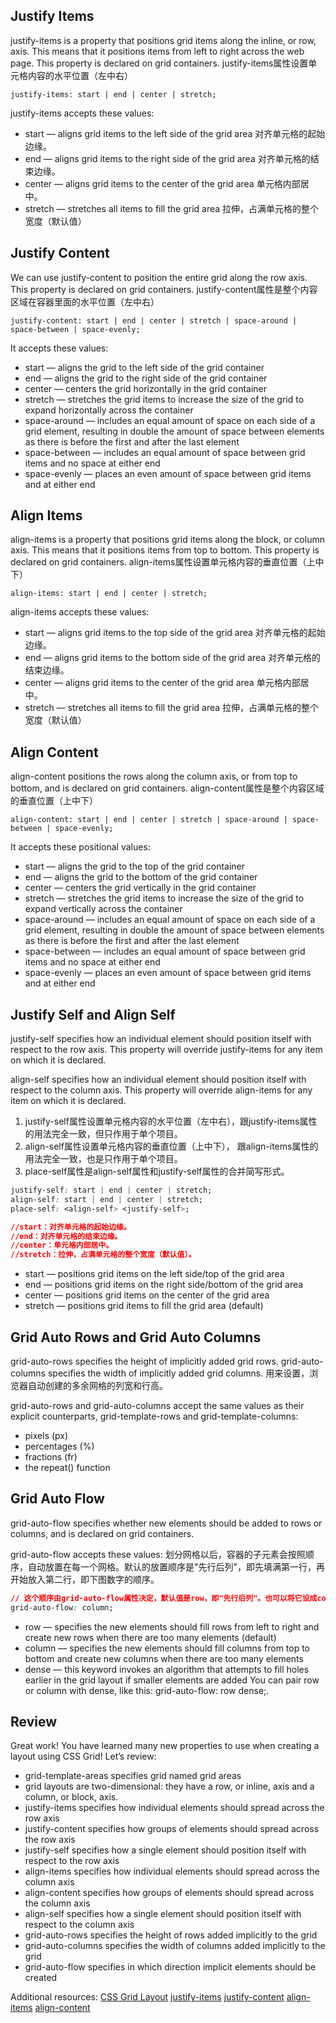 ## Justify Items
justify-items is a property that positions grid items along the inline, or row, axis. This means that it positions items from left to right across the web page. This property is declared on grid containers. 
justify-items属性设置单元格内容的水平位置（左中右）

`justify-items: start | end | center | stretch;`

justify-items accepts these values:
- start — aligns grid items to the left side of the grid area 对齐单元格的起始边缘。
- end — aligns grid items to the right side of the grid area 对齐单元格的结束边缘。
- center — aligns grid items to the center of the grid area 单元格内部居中。
- stretch — stretches all items to fill the grid area 拉伸，占满单元格的整个宽度（默认值）

## Justify Content
We can use justify-content to position the entire grid along the row axis. This property is declared on grid containers.
justify-content属性是整个内容区域在容器里面的水平位置（左中右）

`justify-content: start | end | center | stretch | space-around | space-between | space-evenly;`

It accepts these values:
- start — aligns the grid to the left side of the grid container
- end — aligns the grid to the right side of the grid container
- center — centers the grid horizontally in the grid container
- stretch — stretches the grid items to increase the size of the grid to expand horizontally across the container
- space-around — includes an equal amount of space on each side of a grid element, resulting in double the amount of space between elements as there is before the first and after the last element
- space-between — includes an equal amount of space between grid items and no space at either end
- space-evenly — places an even amount of space between grid items and at either end

## Align Items
align-items is a property that positions grid items along the block, or column axis. This means that it positions items from top to bottom. This property is declared on grid containers. 
align-items属性设置单元格内容的垂直位置（上中下）

`align-items: start | end | center | stretch;`

align-items accepts these values:
- start — aligns grid items to the top side of the grid area 对齐单元格的起始边缘。
- end — aligns grid items to the bottom side of the grid area 对齐单元格的结束边缘。
- center — aligns grid items to the center of the grid area 单元格内部居中。
- stretch — stretches all items to fill the grid area 拉伸，占满单元格的整个宽度（默认值）

## Align Content
align-content positions the rows along the column axis, or from top to bottom, and is declared on grid containers.
align-content属性是整个内容区域的垂直位置（上中下）

`align-content: start | end | center | stretch | space-around | space-between | space-evenly;`

It accepts these positional values:

- start — aligns the grid to the top of the grid container
- end — aligns the grid to the bottom of the grid container
- center — centers the grid vertically in the grid container
- stretch — stretches the grid items to increase the size of the grid to expand vertically across the container
- space-around — includes an equal amount of space on each side of a grid element, resulting in double the amount of space between elements as there is before the first and after the last element
- space-between — includes an equal amount of space between grid items and no space at either end
- space-evenly — places an even amount of space between grid items and at either end

## Justify Self and Align Self
justify-self specifies how an individual element should position itself with respect to the row axis. This property will override justify-items for any item on which it is declared.

align-self specifies how an individual element should position itself with respect to the column axis. This property will override align-items for any item on which it is declared.

1. justify-self属性设置单元格内容的水平位置（左中右），跟justify-items属性的用法完全一致，但只作用于单个项目。
2. align-self属性设置单元格内容的垂直位置（上中下）， 跟align-items属性的用法完全一致，也是只作用于单个项目。
3. place-self属性是align-self属性和justify-self属性的合并简写形式。

```CSS
justify-self: start | end | center | stretch;
align-self: start | end | center | stretch;
place-self: <align-self> <justify-self>;

//start：对齐单元格的起始边缘。
//end：对齐单元格的结束边缘。
//center：单元格内部居中。
//stretch：拉伸，占满单元格的整个宽度（默认值）。
```
- start — positions grid items on the left side/top of the grid area
- end — positions grid items on the right side/bottom of the grid area
- center — positions grid items on the center of the grid area
- stretch — positions grid items to fill the grid area (default)

## Grid Auto Rows and Grid Auto Columns
grid-auto-rows specifies the height of implicitly added grid rows. grid-auto-columns specifies the width of implicitly added grid columns.
用来设置，浏览器自动创建的多余网格的列宽和行高。

grid-auto-rows and grid-auto-columns accept the same values as their explicit counterparts, grid-template-rows and grid-template-columns:

- pixels (px)
- percentages (%)
- fractions (fr)
- the repeat() function

## Grid Auto Flow
grid-auto-flow specifies whether new elements should be added to rows or columns, and is declared on grid containers.

grid-auto-flow accepts these values:
划分网格以后，容器的子元素会按照顺序，自动放置在每一个网格。默认的放置顺序是"先行后列"，即先填满第一行，再开始放入第二行，即下图数字的顺序。

```CSS
// 这个顺序由grid-auto-flow属性决定，默认值是row，即"先行后列"。也可以将它设成column，变成"先列后行"。
grid-auto-flow: column;

```

- row — specifies the new elements should fill rows from left to right and create new rows when there are too many elements (default)
- column — specifies the new elements should fill columns from top to bottom and create new columns when there are too many elements
- dense — this keyword invokes an algorithm that attempts to fill holes earlier in the grid layout if smaller elements are added
You can pair row or column with dense, like this: grid-auto-flow: row dense;.

## Review
Great work! You have learned many new properties to use when creating a layout using CSS Grid! Let’s review:

- grid-template-areas specifies grid named grid areas
- grid layouts are two-dimensional: they have a row, or inline, axis and a column, or block, axis.
- justify-items specifies how individual elements should spread across the row axis
- justify-content specifies how groups of elements should spread across the row axis
- justify-self specifies how a single element should position itself with respect to the row axis
- align-items specifies how individual elements should spread across the column axis
- align-content specifies how groups of elements should spread across the column axis
- align-self specifies how a single element should position itself with respect to the column axis
- grid-auto-rows specifies the height of rows added implicitly to the grid
- grid-auto-columns specifies the width of columns added implicitly to the grid
- grid-auto-flow specifies in which direction implicit elements should be created

Additional resources:
[CSS Grid Layout](https://developer.mozilla.org/en-US/docs/Web/CSS/CSS_Grid_Layout)
[justify-items](https://developer.mozilla.org/en-US/docs/Web/CSS/justify-items#Values)
[justify-content](https://developer.mozilla.org/en-US/docs/Web/CSS/justify-content#Values)
[align-items](https://developer.mozilla.org/en-US/docs/Web/CSS/justify-items#Values)
[align-content](https://developer.mozilla.org/en-US/docs/Web/CSS/align-content#values)
